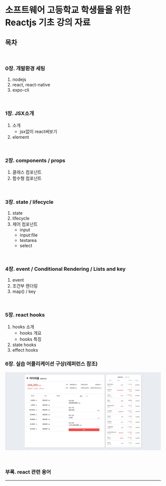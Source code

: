 # 소프트웨어 고등학교 학생들을 위한 Reactjs 기초 강의 자료

## 목차

<br/>

### 0장. 개발환경 세팅

1. nodejs
2. react, react-native
3. expo-cli

<br/>

### 1장. JSX소개

1. 소개
    - jsx없이 react써보기
2. element

<br/>

### 2장. components / props

1. 클래스 컴포넌트
2. 함수형 컴포넌트

<br/>

### 3장. state / lifecycle 

1. state
2. lifecycle
3. 제어 컴포넌트
    - input
    - input:file
    - textarea
    - select

<br/>

### 4장. event / Conditional Rendering / Lists and key

1. event
2. 조건부 렌더링
3. map() / key

<br/>

### 5장. react hooks
1. hooks 소개
    - hooks 개요
    - hooks 특징
2. state hooks
3. effect hooks

### 6장. 실습 어플리케이션 구상(레퍼런스 참조)

![1](./1.jpg)

<br/>

### 부록. react 관련 용어

***
